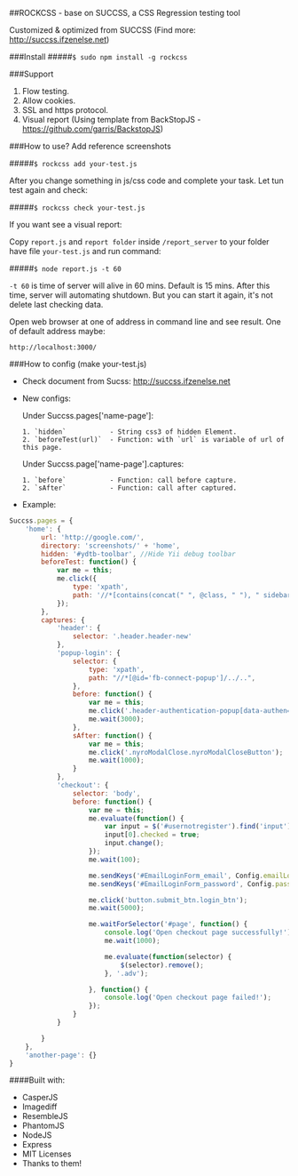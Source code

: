 ##ROCKCSS - base on SUCCSS, a CSS Regression testing tool

Customized & optimized from SUCCSS (Find more: http://succss.ifzenelse.net)

###Install
#####```$ sudo npm install -g rockcss```

###Support
1. Flow testing.
2. Allow cookies.
3. SSL and https protocol.
4. Visual report (Using template from BackStopJS - https://github.com/garris/BackstopJS)

###How to use?
Add reference screenshots

#####```$ rockcss add your-test.js```

After you change something in js/css code and complete your task. Let tun test again and check:

#####```$ rockcss check your-test.js```

If you want see a visual report:

Copy `report.js` and `report folder` inside `/report_server` to your folder have file `your-test.js` and run command:

#####```$ node report.js -t 60```

`-t 60` is time of server will alive in 60 mins. Default is 15 mins. After this time, server will automating shutdown. But you can start it again, it's not delete last checking data.

Open web browser at one of address in command line and see result. One of default address maybe:

``` http://localhost:3000/ ```


###How to config (make your-test.js)
- Check document from Sucss: http://succss.ifzenelse.net
- New configs:
  
  Under Succss.pages['name-page']:
      
      1. `hidden`           - String css3 of hidden Element.
      2. `beforeTest(url)`  - Function: with `url` is variable of url of this page.
  
  Under Succss.page['name-page'].captures:
      
      1. `before`           - Function: call before capture.
      2. `sAfter`           - Function: call after captured.

- Example:

```javascript
Succss.pages = {
    'home': {
        url: 'http://google.com/',
        directory: 'screenshots/' + 'home',
        hidden: '#ydtb-toolbar', //Hide Yii debug toolbar
        beforeTest: function() {
            var me = this;
            me.click({
                type: 'xpath',
                path: '//*[contains(concat(" ", @class, " "), " sidebar__list ")]//a[2]'
            });
        },
        captures: {
            'header': {
                selector: '.header.header-new'
            },
            'popup-login': {
                selector: {
                    type: 'xpath',
                    path: "//*[@id='fb-connect-popup']/../..",
                },
                before: function() {
                    var me = this;
                    me.click('.header-authentication-popup[data-authen="0"]');
                    me.wait(3000);
                },
                sAfter: function() {
                    var me = this;
                    me.click('.nyroModalClose.nyroModalCloseButton');
                    me.wait(1000);
                }
            },
            'checkout': {
                selector: 'body',
                before: function() {
                    var me = this;
                    me.evaluate(function() {
                        var input = $('#usernotregister').find('input');
                        input[0].checked = true;
                        input.change();
                    });
                    me.wait(100);

                    me.sendKeys('#EmailLoginForm_email', Config.emailLogin); // Fill your email address to login
                    me.sendKeys('#EmailLoginForm_password', Config.passwordLogin); // Fill your password to login

                    me.click('button.submit_btn.login_btn');
                    me.wait(5000);

                    me.waitForSelector('#page', function() {
                        console.log('Open checkout page successfully!');
                        me.wait(1000);

                        me.evaluate(function(selector) {
                            $(selector).remove();
                        }, '.adv');

                    }, function() {
                        console.log('Open checkout page failed!');
                    });
                }
            }

        }
    },
    'another-page': {}
}
```

####Built with:
- CasperJS
- Imagediff
- ResembleJS
- PhantomJS
- NodeJS
- Express
- MIT Licenses
- Thanks to them!

